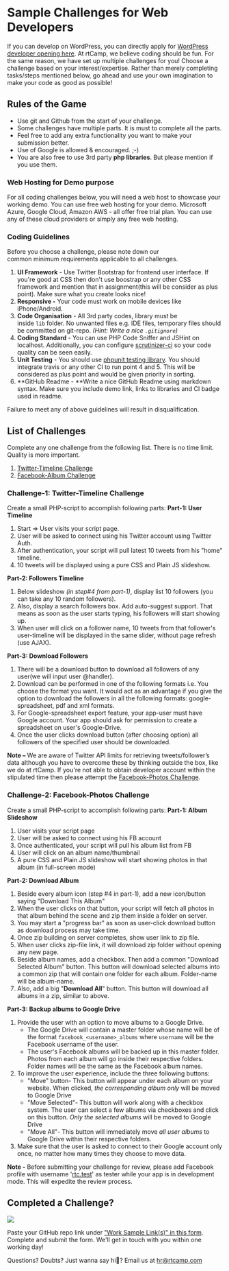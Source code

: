# Sample Challenges for Web Developers

If you can develop on WordPress, you can directly apply for [WordPress developer opening here](https://careers.rtcamp.com/wordpress-engineer/assignment/ "WordPress Developer Assignment"). At rtCamp, we believe coding should be fun. For the same reason, we have set up multiple challenges for you! Choose a challenge based on your interest/expertise. Rather than merely completing tasks/steps mentioned below, go ahead and use your own imagination to make your code as good as possible!

Rules of the Game
-----------------

*   Use git and Github from the start of your challenge.
*   Some challenges have multiple parts. It is must to complete all the parts.
*   Feel free to add any extra functionality you want to make your submission better.
*   Use of Google is allowed & encouraged. ;-)
*   You are also free to use 3rd party **php libraries**. But please mention if you use them.

### Web Hosting for Demo purpose

For all coding challenges below, you will need a web host to showcase your working demo. You can use free web hosting for your demo. Microsoft Azure, Google Cloud, Amazon AWS - all offer free trial plan. You can use any of these cloud providers or simply any free web hosting.

### Coding Guidelines

Before you choose a challenge, please note down our common minimum requirements applicable to all challenges.

1.  **UI Framework** - Use Twitter Bootstrap for frontend user interface. If you're good at CSS then don't use boostrap or any other CSS framework and mention that in assignment(this will be consider as plus point). Make sure what you create looks nice!
2.  **Responsive -** Your code must work on mobile devices like iPhone/Android.
3.  **Code Organisation** - All 3rd party codes, library must be inside `lib` folder. No unwanted files e.g. IDE files, temporary files should be committed on git-repo. _(Hint: Write a nice `.gitignore`)_
4.  **Coding Standard** - You can use PHP Code Sniffer and JSHint on localhost. Additionally, you can configure [scrutinizer-ci](https://scrutinizer-ci.com/) so your code quality can be seen easily.
5.  **Unit Testing** - You should use [phpunit testing library](https://phpunit.de). You should integrate travis or any other CI to run point 4 and 5. This will be considered as plus point and would be given priority in sorting.
6.  **GitHub Readme - **Write a nice GitHub Readme using markdown syntax. Make sure you include demo link, links to libraries and CI badge used in readme.

Failure to meet any of above guidelines will result in disqualification.

List of Challenges
------------------

Complete any one challenge from the following list. There is no time limit. Quality is more important.

1.  [Twitter-Timeline Challenge](#challenge-1-twitter-timeline-challenge)
2.  [Facebook-Album Challenge](#challenge-2-facebook-photos-challenge)

### Challenge-1: Twitter-Timeline Challenge

Create a small PHP-script to accomplish following parts: **Part-1: User Timeline**

1.  Start => User visits your script page.
2.  User will be asked to connect using his Twitter account using Twitter Auth.
3.  After authentication, your script will pull latest 10 tweets from his "home" timeline.
4.  10 tweets will be displayed using a pure CSS and Plain JS slideshow.

**Part-2: Followers Timeline**

1.  Below slideshow _(in step#4 from part-1)_, display list 10 followers (you can take any 10 random followers).
2.  Also, display a search followers box. Add auto-suggest support. That means as soon as the user starts typing, his followers will start showing up.
3.  When user will click on a follower name, 10 tweets from that follower's user-timeline will be displayed in the same slider, without page refresh (use AJAX).

**Part-3: Download Followers**

1.  There will be a download button to download all followers of any user(we will input user @handler).
2.  Download can be performed in one of the following formats i.e. You choose the format you want. It would act as an advantage if you give the option to download the followers in all the following formats: google-spreadsheet, pdf and xml formats.
3.  For Google-spreadsheet export feature, your app-user must have Google account. Your app should ask for permission to create a spreadsheet on user's Google-Drive.
4.  Once the user clicks download button (after choosing option) all followers of the specified user should be downloaded.

**Note –** We are aware of Twitter API limits for retrieving tweets/follower’s data although you have to overcome these by thinking outside the box, like we do at rtCamp. If you're not able to obtain developer account within the stipulated time then please attempt the [Facebook-Photos Challenge](#challenge-2-facebook-photos-challenge).

### Challenge-2: Facebook-Photos Challenge

Create a small PHP-script to accomplish following parts: **Part-1: Album Slideshow**

1.  User visits your script page
2.  User will be asked to connect using his FB account
3.  Once authenticated, your script will pull his album list from FB
4.  User will click on an album name/thumbnail
5.  A pure CSS and Plain JS slideshow will start showing photos in that album (in full-screen mode)

**Part-2: Download Album**

1.  Beside every album icon (step #4 in part-1), add a new icon/button saying "Download This Album"
2.  When the user clicks on that button, your script will fetch all photos in that album behind the scene and zip them inside a folder on server.
3.  You may start a "progress bar" as soon as user-click download button as download process may take time.
4.  Once zip building on server completes, show user link to zip file.
5.  When user clicks zip-file link, it will download zip folder without opening any new page.
6.  Beside album names, add a checkbox. Then add a common "Download Selected Album" button. This button will download selected albums into a common zip that will contain one folder for each album. Folder-name will be album-name.
7.  Also, add a big "**Download All**" button. This button will download all albums in a zip, similar to above.

**Part-3: Backup albums to Google Drive**

1.  Provide the user with an option to move albums to a Google Drive.
    *   The Google Drive will contain a master folder whose name will be of the format `facebook_<username>_albums` where `username` will be the Facebook username of the user.
    *   The user's Facebook albums will be backed up in this master folder. Photos from each album will go inside their respective folders. Folder names will be the same as the Facebook album names.
2.  To improve the user experience, include the three following buttons:
    *   "Move" button- This button will appear under each album on your website. When clicked, _the corresponding album only_ will be moved to Google Drive
    *   "Move Selected"- This button will work along with a checkbox system. The user can select a few albums via checkboxes and click on this button. _Only the selected albums_ will be moved to Google Drive
    *   "Move All"- This button will immediately move _all user albums_ to Google Drive within their respective folders.
3.  Make sure that the user is asked to connect to their Google account only once, no matter how many times they choose to move data.

**Note -** Before submitting your challenge for review, please add Facebook profile with username '[rtc.test](https://www.facebook.com/rtc.test)' as tester while your app is in development mode. This will expedite the review process.

Completed a Challenge?
----------------------

![](https://media.githubusercontent.com/media/rtCamp/hiring-assignments/master/img/hello-there.jpg)

Paste your GitHub repo link under ["Work Sample Link(s)" in this form](https://careers.rtcamp.com/web-engineer/#application-form---web-engineer-php). Complete and submit the form. We'll get in touch with you within one working day!

Questions? Doubts? Just wanna say hi🖖? Email us at [hr@rtcamp.com](mailto:hr@rtcamp.com)